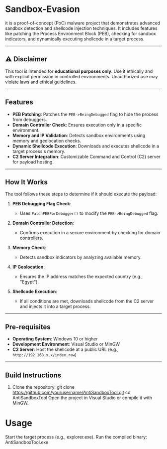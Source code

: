 # Sandbox-Evasion

it is a proof-of-concept (PoC) malware project that demonstrates advanced sandbox detection and shellcode injection techniques. It includes features like patching the Process Environment Block (PEB), checking for sandbox indicators, and dynamically executing shellcode in a target process.

---

## ⚠️ Disclaimer

This tool is intended for **educational purposes only**. Use it ethically and with explicit permission in controlled environments. Unauthorized use may violate laws and ethical guidelines.

---

## Features

- **PEB Patching**: Patches the `PEB->BeingDebugged` flag to hide the process from debuggers.
- **Domain Controller Check**: Ensures execution only in a specific environment.
- **Memory and IP Validation**: Detects sandbox environments using memory and geolocation checks.
- **Dynamic Shellcode Execution**: Downloads and executes shellcode in a target process's memory.
- **C2 Server Integration**: Customizable Command and Control (C2) server for payload hosting.

---

## How It Works

The tool follows these steps to determine if it should execute the payload:

1. **PEB Debugging Flag Check**:
   - Uses `PatchPEBForDebugger()` to modify the `PEB->BeingDebugged` flag.

2. **Domain Controller Detection**:
   - Confirms execution in a secure environment by checking for domain controllers.

3. **Memory Check**:
   - Detects sandbox indicators by analyzing available memory.

4. **IP Geolocation**:
   - Ensures the IP address matches the expected country (e.g., "Egypt").

5. **Shellcode Execution**:
   - If all conditions are met, downloads shellcode from the C2 server and injects it into a target process.

---

## Pre-requisites

- **Operating System**: Windows 10 or higher
- **Development Environment**: Visual Studio or MinGW
- **C2 Server**: Host the shellcode at a public URL (e.g., `http://192.168.x.x/index.raw`)

---

## Build Instructions
1. Clone the repository:
   git clone https://github.com/yourusername/AntiSandboxTool.git
   cd AntiSandboxTool
Open the project in Visual Studio or compile it with MinGW.

# Usage
Start the target process (e.g., explorer.exe).
Run the compiled binary:
AntiSandboxTool.exe
